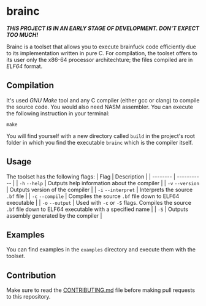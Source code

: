 # brainc
***THIS PROJECT IS IN AN EARLY STAGE OF DEVELOPMENT. DON'T EXPECT TOO MUCH!***

Brainc is a toolset that allows you to execute brainfuck code efficiently due to its implementation written in pure C. For compilation, the toolset offers to its user only the x86-64 processor architechture; the files compiled are in *ELF64* format.

## Compilation
It's used *GNU Make* tool and any C compiler (either gcc or clang) to compile the source code. You would also need NASM assembler. You can execute the following instruction in your terminal:
```console
make
```

You will find yourself with a new directory called `build` in the project's root folder in which you find the executable `brainc` which is the compiler itself.

## Usage
The toolset has the following flags:
| Flag     | Description |
| -------- | ----------- |
| `-h` `--help` | Outputs help information about the compiler |
| `-v` `--version` | Outputs version of the compiler |
| `-i` `--interpret` | Interprets the source `.bf` file |
| `-c` `--compile` | Compiles the source `.bf` file down to ELF64 executable |
| `-o` `--output` | Used with `-c` or `-S` flags. Compiles the source `.bf` file down to ELF64 executable with a specified name |
| `-S` | Outputs assembly generated by the compiler |

## Examples
You can find examples in the `examples` directory and execute them with the toolset.

## Contribution
Make sure to read the [CONTRIBUTING.md](https://github.com/detectivekaktus/brainc/blob/master/CONTRIBUTING.md) file before making pull requests to this repository.
